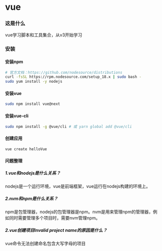 # vue

### 这是什么
vue学习脚本和工具集合，从v3开始学习

### 安装
#### 安装npm
```bash
# 官方文档：https://github.com/nodesource/distributions
curl -fsSL https://rpm.nodesource.com/setup_18.x | sudo bash -
sudo yum install -y nodejs
```
#### 安装vue
```bash
sudo npm install vue@next
```

#### 安装vue-cli
```bash
sudo npm install -g @vue/cli # 或 yarn global add @vue/cli
```

#### 创建应用
```bash
vue create helloVue
```

#### 问题整理
##### 1.vue和nodejs是什么关系？
nodejs是一个运行环境，vue是前端框架，vue运行在nodejs构建的环境上。
##### 2.nvm和npm是什么关系？
npm是包管理器，nodejs的包管理器是npm。nvm是用来管理npm的管理器，例如同时需要管理多个项目时，需要nvm管理npm。
##### 2.vue创建项目Invalid project name的原因是什么？
vue命令无法创建命名包含大写字母的项目
